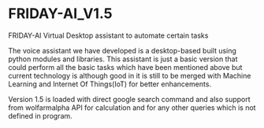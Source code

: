 # FRIDAY-AI_V1.5

FRIDAY-AI
Virtual Desktop assistant to automate certain tasks

The voice assistant we have developed is a desktop-based built using python modules and libraries. This assistant is just a basic version that could perform all the basic tasks which have been mentioned above but current technology is although good in it is still to be merged with Machine Learning and Internet Of Things(IoT) for better enhancements.

Version 1.5 is loaded with direct google search command and also support from wolfarmalpha API for calculation and for any other queries which is not defined in program.
